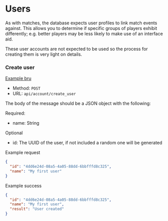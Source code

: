 # Users
As with matches, the database expects user profiles to link match events against. This allows you to determine if specific groups of players exhibit differently; e.g. better players may be less likely to make use of an interface aid.

These user accounts are not expected to be used so the process for creating them is very light on details.

### Create user
[Example bru](/bru/Matches/Create_user.bru)
- Method: `POST`
- URL: `api/account/create_user`

The body of the message should be a JSON object with the following:

Required:
- name: String

Optional
- id: The UUID of the user, if not included a random one will be generated
  
Example request
```json
{
  "id": "4dd6e24d-08a5-4a05-88dd-6bbfffd8c325",
  "name": "My first user"
}
```

Example success
```json
{
  "id": "4dd6e24d-08a5-4a05-88dd-6bbfffd8c325",
  "name": "My first user",
  "result": "User created"
}
```
